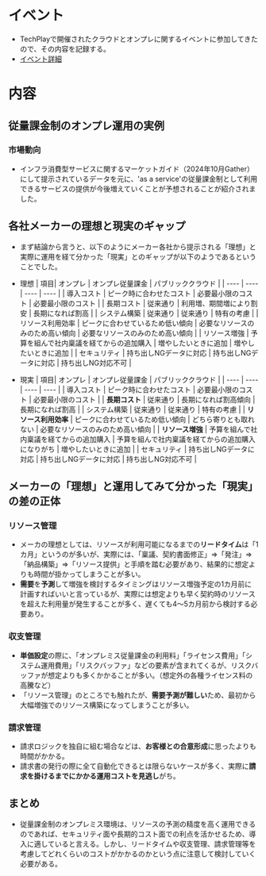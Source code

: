 # イベント

- TechPlayで開催されたクラウドとオンプレに関するイベントに参加してきたので、その内容を記録する。
 - [イベント詳細](https://techplay.jp/event/974627?utm_source=eventRemind&utm_medium=email&utm_campaign=tp_20250327)

# 内容

## 従量課金制のオンプレ運用の実例

### 市場動向

- インフラ消費型サービスに関するマーケットガイド（2024年10月Gather）にして提示されているデータを元に、'as a service'の従量課金制として利用できるサービスの提供が今後増えていくことが予想されることが紹介されました。

## 各社メーカーの理想と現実のギャップ

- まず結論から言うと、以下のようにメーカー各社から提示される「理想」と実際に運用を経て分かった「現実」とのギャップが以下のようであるということでした。

- 理想
| 項目|  オンプレ | オンプレ従量課金 | パブリッククラウド |
| ---- | ---- | ---- | ---- |
| 導入コスト | ピーク時に合わせたコスト | 必要最小限のコスト | 必要最小限のコスト |
| 長期コスト | 従来通り | 利用増、期間増により割安 | 長期になれば割高 |
| システム構築 | 従来通り | 従来通り | 特有の考慮 |
| リソース利用効率 | ピークに合わせているため低い傾向 | 必要なリソースのみのため高い傾向 | 必要なリソースのみのため高い傾向 |
| リソース増強 | 予算を組んで社内稟議を経てからの追加購入 | 増やしたいときに追加 | 増やしたいときに追加 |
| セキュリティ | 持ち出しNGデータに対応 | 持ち出しNGデータに対応 | 持ち出しNG対応不可 |

- 現実
| 項目|  オンプレ | オンプレ従量課金 | パブリッククラウド |
| ---- | ---- | ---- | ---- |
| 導入コスト | ピーク時に合わせたコスト | 必要最小限のコスト | 必要最小限のコスト |
| **長期コスト** | 従来通り | 長期になれば割高傾向 | 長期になれば割高 |
| システム構築 | 従来通り | 従来通り | 特有の考慮 |
| **リソース利用効率** | ピークに合わせているため低い傾向 | どちら寄りとも取れない | 必要なリソースのみのため高い傾向 |
| **リソース増強** | 予算を組んで社内稟議を経てからの追加購入 | 予算を組んで社内稟議を経てからの追加購入になりがち | 増やしたいときに追加 |
| セキュリティ | 持ち出しNGデータに対応 | 持ち出しNGデータに対応 | 持ち出しNG対応不可 |

## メーカーの「理想」と運用してみて分かった「現実」の差の正体

### リソース管理

- メーカの理想としては、リソースが利用可能になるまでの**リードタイム**は「1カ月」というのが多いが、実際には、「稟議、契約書面修正」⇒「発注」⇒「納品構築」⇒「リソース提供」と手順を踏む必要があり、結果的に想定よりも時間が掛かってしまうことが多い。
- **需要**を**予測**して増強を検討するタイミングはリソース増強予定の1カ月前に計画すればいいと言っているが、実際には想定よりも早く契約時のリソースを超えた利用量が発生することが多く、遅くても4～5カ月前から検討する必要あり。

### 収支管理

- **単価設定**の際に、「オンプレミス従量課金の利用料」「ライセンス費用」「システム運用費用」「リスクバッファ」などの要素が含まれてくるが、リスクバッファが想定よりも多くかかることが多い。（想定外の各種ライセンス料の高騰など）
- 「リソース管理」のところでも触れたが、**需要予測が難しい**ため、最初から大幅増強でのリソース構築になってしまうことが多い。

### 請求管理

- 請求ロジックを独自に組む場合などは、**お客様との合意形成**に思ったよりも時間がかかる。
- 請求書の発行の際に全て自動化できるとは限らないケースが多く、実際に**請求を掛けるまでにかかる運用コストを見逃し**がち。

## まとめ

- 従量課金制のオンプレミス環境は、リソースの予測の精度を高く運用できるのであれば、セキュリティ面や長期的コスト面での利点を活かせるため、導入に適していると言える。しかし、リードタイムや収支管理、請求管理等を考慮してどれくらいのコストがかかるのかという点に注意して検討していく必要がある。
